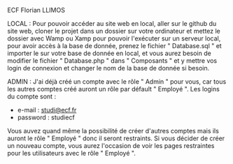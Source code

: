 ECF Florian LLIMOS

LOCAL : Pour pouvoir accéder au site web en local, aller sur le github du site web, cloner le projet dans un dossier sur votre ordinateur et mettez le dossier avec Wamp ou Xamp pour 
pouvoir l'exécuter sur un serveur local, pour avoir accès à la base de donnée, prenez le fichier " Database.sql " et importer le sur votre base de donnée en local, et vous aurez 
besoin de modifier le fichier " Database.php " dans " Composants " et y mettre vos login de connexion et changer le nom de la base de donnée si besoin.

ADMIN : J'ai déjà créé un compte avec le rôle " Admin " pour vous, car tous les autres comptes créé auront un rôle par défault " Employé ". Les logins du compte sont :
  - e-mail : studi@ecf.fr
  - password : studiecf

Vous auvez quand même la possibilité de créer d'autres comptes mais ils auront le rôle " Employé " donc il seront restraints.
Si vous décider de créer un nouveau compte, vous aurez l'occasion de voir les pages restraintes pour les utilisateurs avec le rôle " Employé ".
